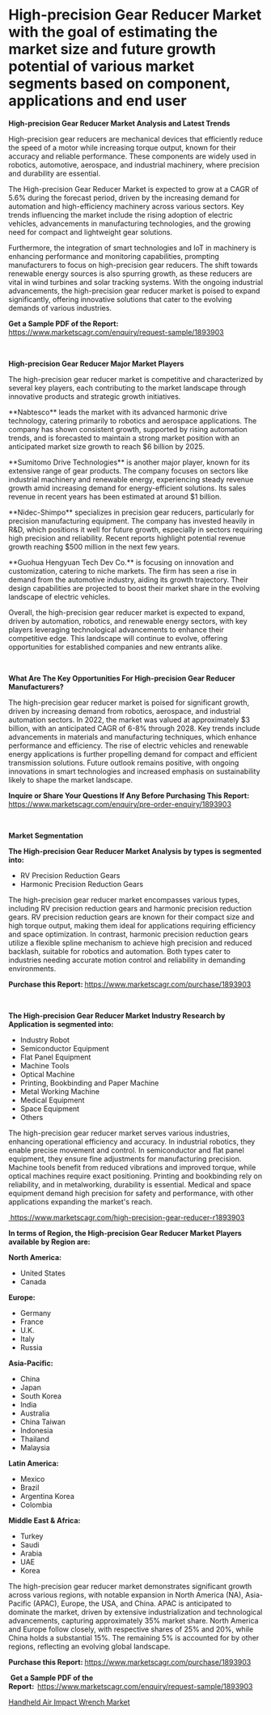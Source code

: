 <p><h1>High-precision Gear Reducer Market with the goal of estimating the market size and future growth potential of various market segments based on component, applications and end user</h1></p><p><strong>High-precision Gear Reducer Market Analysis and Latest Trends</strong></p>
<p><p>High-precision gear reducers are mechanical devices that efficiently reduce the speed of a motor while increasing torque output, known for their accuracy and reliable performance. These components are widely used in robotics, automotive, aerospace, and industrial machinery, where precision and durability are essential. </p><p>The High-precision Gear Reducer Market is expected to grow at a CAGR of 5.6% during the forecast period, driven by the increasing demand for automation and high-efficiency machinery across various sectors. Key trends influencing the market include the rising adoption of electric vehicles, advancements in manufacturing technologies, and the growing need for compact and lightweight gear solutions. </p><p>Furthermore, the integration of smart technologies and IoT in machinery is enhancing performance and monitoring capabilities, prompting manufacturers to focus on high-precision gear reducers. The shift towards renewable energy sources is also spurring growth, as these reducers are vital in wind turbines and solar tracking systems. With the ongoing industrial advancements, the high-precision gear reducer market is poised to expand significantly, offering innovative solutions that cater to the evolving demands of various industries.</p></p>
<p><strong>Get a Sample PDF of the Report:&nbsp;</strong> <a href="https://www.marketscagr.com/enquiry/request-sample/1893903?utm_campaign=2277&utm_medium=2&utm_source=Github&utm_content=ia&utm_term=01032025&utm_id=high-precision-gear-reducer">https://www.marketscagr.com/enquiry/request-sample/1893903</a></p>
<p>&nbsp;</p>
<p><strong>High-precision Gear Reducer Major Market Players</strong></p>
<p><p>The high-precision gear reducer market is competitive and characterized by several key players, each contributing to the market landscape through innovative products and strategic growth initiatives.</p><p>**Nabtesco** leads the market with its advanced harmonic drive technology, catering primarily to robotics and aerospace applications. The company has shown consistent growth, supported by rising automation trends, and is forecasted to maintain a strong market position with an anticipated market size growth to reach $6 billion by 2025.</p><p>**Sumitomo Drive Technologies** is another major player, known for its extensive range of gear products. The company focuses on sectors like industrial machinery and renewable energy, experiencing steady revenue growth amid increasing demand for energy-efficient solutions. Its sales revenue in recent years has been estimated at around $1 billion.</p><p>**Nidec-Shimpo** specializes in precision gear reducers, particularly for precision manufacturing equipment. The company has invested heavily in R&D, which positions it well for future growth, especially in sectors requiring high precision and reliability. Recent reports highlight potential revenue growth reaching $500 million in the next few years.</p><p>**Guohua Hengyuan Tech Dev Co.** is focusing on innovation and customization, catering to niche markets. The firm has seen a rise in demand from the automotive industry, aiding its growth trajectory. Their design capabilities are projected to boost their market share in the evolving landscape of electric vehicles.</p><p>Overall, the high-precision gear reducer market is expected to expand, driven by automation, robotics, and renewable energy sectors, with key players leveraging technological advancements to enhance their competitive edge. This landscape will continue to evolve, offering opportunities for established companies and new entrants alike.</p></p>
<p>&nbsp;</p>
<p><strong>What Are The Key Opportunities For High-precision Gear Reducer Manufacturers?</strong></p>
<p><p>The high-precision gear reducer market is poised for significant growth, driven by increasing demand from robotics, aerospace, and industrial automation sectors. In 2022, the market was valued at approximately $3 billion, with an anticipated CAGR of 6-8% through 2028. Key trends include advancements in materials and manufacturing techniques, which enhance performance and efficiency. The rise of electric vehicles and renewable energy applications is further propelling demand for compact and efficient transmission solutions. Future outlook remains positive, with ongoing innovations in smart technologies and increased emphasis on sustainability likely to shape the market landscape.</p></p>
<p><strong>Inquire or Share Your Questions If Any Before Purchasing This Report:</strong> <a href="https://www.marketscagr.com/enquiry/pre-order-enquiry/1893903?utm_campaign=2277&utm_medium=2&utm_source=Github&utm_content=ia&utm_term=01032025&utm_id=high-precision-gear-reducer">https://www.marketscagr.com/enquiry/pre-order-enquiry/1893903</a></p>
<p>&nbsp;</p>
<p><strong>Market Segmentation</strong></p>
<p><strong>The High-precision Gear Reducer Market Analysis by types is segmented into:</strong></p>
<p><ul><li>RV Precision Reduction Gears</li><li>Harmonic Precision Reduction Gears</li></ul></p>
<p><p>The high-precision gear reducer market encompasses various types, including RV precision reduction gears and harmonic precision reduction gears. RV precision reduction gears are known for their compact size and high torque output, making them ideal for applications requiring efficiency and space optimization. In contrast, harmonic precision reduction gears utilize a flexible spline mechanism to achieve high precision and reduced backlash, suitable for robotics and automation. Both types cater to industries needing accurate motion control and reliability in demanding environments.</p></p>
<p><strong>Purchase this Report:&nbsp;</strong><a href="https://www.marketscagr.com/purchase/1893903?utm_campaign=2277&utm_medium=2&utm_source=Github&utm_content=ia&utm_term=01032025&utm_id=high-precision-gear-reducer">https://www.marketscagr.com/purchase/1893903</a></p>
<p>&nbsp;</p>
<p><strong>The High-precision Gear Reducer Market Industry Research by Application is segmented into:</strong></p>
<p><ul><li>Industry Robot</li><li>Semiconductor Equipment</li><li>Flat Panel Equipment</li><li>Machine Tools</li><li>Optical Machine</li><li>Printing, Bookbinding and Paper Machine</li><li>Metal Working Machine</li><li>Medical Equipment</li><li>Space Equipment</li><li>Others</li></ul></p>
<p><p>The high-precision gear reducer market serves various industries, enhancing operational efficiency and accuracy. In industrial robotics, they enable precise movement and control. In semiconductor and flat panel equipment, they ensure fine adjustments for manufacturing precision. Machine tools benefit from reduced vibrations and improved torque, while optical machines require exact positioning. Printing and bookbinding rely on reliability, and in metalworking, durability is essential. Medical and space equipment demand high precision for safety and performance, with other applications expanding the market's reach.</p></p>
<p><a href="https://www.marketscagr.com/high-precision-gear-reducer-r1893903?utm_campaign=2277&utm_medium=2&utm_source=Github&utm_content=ia&utm_term=01032025&utm_id=high-precision-gear-reducer">&nbsp;https://www.marketscagr.com/high-precision-gear-reducer-r1893903</a></p>
<p><strong>In terms of Region, the High-precision Gear Reducer Market Players available by Region are:</strong></p>
<p>
    <p> <strong> North America: </strong>
        <ul>
            <li>United States</li>
            <li>Canada</li>
        </ul>
        </p> 
    <p> <strong> Europe: </strong>
        <ul>
            <li>Germany</li>
            <li>France</li>
            <li>U.K.</li>
            <li>Italy</li>
            <li>Russia</li>
        </ul>
        </p> 
    <p> <strong> Asia-Pacific: </strong>
        <ul>
            <li>China</li>
            <li>Japan</li>
            <li>South Korea</li>
            <li>India</li>
            <li>Australia</li>
            <li>China Taiwan</li>
            <li>Indonesia</li>
            <li>Thailand</li>
            <li>Malaysia</li>
        </ul>
        </p> 
    <p> <strong> Latin America: </strong>
        <ul>
            <li>Mexico</li>
            <li>Brazil</li>
            <li>Argentina Korea</li>
            <li>Colombia</li>
        </ul>
        </p> 
    <p> <strong> Middle East & Africa: </strong>
        <ul>
            <li>Turkey</li>
            <li>Saudi</li>
            <li>Arabia</li>
            <li>UAE</li>
            <li>Korea</li>
        </ul>
    </p>
    </p>
<p><p>The high-precision gear reducer market demonstrates significant growth across various regions, with notable expansion in North America (NA), Asia-Pacific (APAC), Europe, the USA, and China. APAC is anticipated to dominate the market, driven by extensive industrialization and technological advancements, capturing approximately 35% market share. North America and Europe follow closely, with respective shares of 25% and 20%, while China holds a substantial 15%. The remaining 5% is accounted for by other regions, reflecting an evolving global landscape.</p></p>
<p><strong>Purchase this Report: </strong><a href="https://www.marketscagr.com/purchase/1893903?utm_campaign=2277&utm_medium=2&utm_source=Github&utm_content=ia&utm_term=01032025&utm_id=high-precision-gear-reducer">https://www.marketscagr.com/purchase/1893903</a></p>
<p>&nbsp;<strong>Get a Sample PDF of the Report:&nbsp;&nbsp;</strong><a href="https://www.marketscagr.com/enquiry/request-sample/1893903?utm_campaign=2277&utm_medium=2&utm_source=Github&utm_content=ia&utm_term=01032025&utm_id=high-precision-gear-reducer">https://www.marketscagr.com/enquiry/request-sample/1893903</a></p>
<p><strong></strong></p>
<p><p><a href="https://github.com/abbislposival/Market-Research-Report-List-1/blob/main/handheld-air-impact-wrench-market.md?utm_campaign=2277&utm_medium=2&utm_source=Github&utm_content=ia&utm_term=01032025&utm_id=high-precision-gear-reducer">Handheld Air Impact Wrench Market</a></p></p>